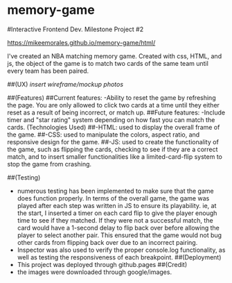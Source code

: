 # memory-game
#Interactive Frontend Dev. Milestone Project #2

https://mikeemorales.github.io/memory-game/html/

I've created an NBA matching memory game. Created with css, HTML, and js, the object of the game is to match two cards of the same team until every team has been paired.

##(UX) 
*insert wireframe/mockup photos*

##(Features)
##Current features:
-Ability to reset the game by refreshing the page. You are only allowed to click two cards at a time until they either reset as a result of being incorrect, or match up.
##Future features:
-Include timer and "star rating" system depending on how fast you can match the cards.
(Technologies Used)
##-HTML: used to display the overall frame of the game.
##-CSS: used to manipulate the colors, aspect ratio, and responsive design for the game.
##-JS: used to create the functionality of the game, such as flipping the cards, checking to see if they are a correct match, and to insert smaller functionalities like a limited-card-flip system to stop the game from crashing.

##(Testing)
- numerous testing has been implemented to make sure that the game does function properly. In terms of the overall game, the game was played after each step was written in JS to ensure its playability. ie, at the start, I inserted a timer on each card flip to give the player enough time to see if they matched. If they were not a successful match, the card would have a 1-second delay to flip back over before allowing the player to select another pair. This ensured that the game would not bug other cards from flipping back over due to an incorrect pairing.
- Inspector was also used to verify the proper console.log functionality, as well as testing the responsiveness of each breakpoint.
##(Deployment)
- This project was deployed through github.pages
##(Credit)
- the images were downloaded through google/images.

